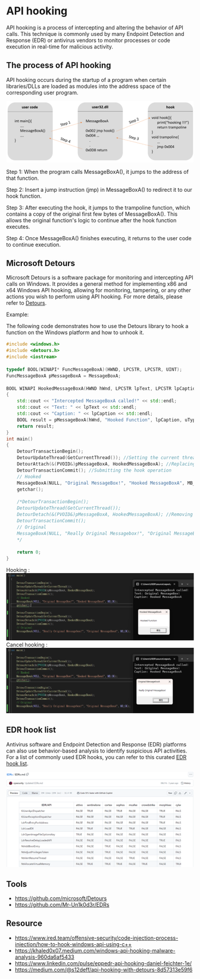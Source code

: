 # API hooking

API hooking is a process of intercepting and altering the behavior of API calls. This technique is commonly used by many Endpoint Detection and Response (EDR) or antivirus vendors to monitor processes or code execution in real-time for malicious activity.

## The process of API hooking

API hooking occurs during the startup of a program when certain libraries/DLLs are loaded as modules into the address space of the corresponding user program.

![API hooking](../../assets/API-Hooking/APIHooking.png)

Step 1: When the program calls MessageBoxA(), it jumps to the address of that function.

Step 2: Insert a jump instruction (jmp) in MessageBoxA() to redirect it to our hook function.

Step 3: After executing the hook, it jumps to the trampoline function, which contains a copy of the original first few bytes of MessageBoxA(). This allows the original function's logic to continue after the hook function executes.

Step 4: Once MessageBoxA() finishes executing, it returns to the user code to continue execution.

## Microsoft Detours

Microsoft Detours is a software package for monitoring and intercepting API calls on Windows. It provides a general method for implementing x86 and x64 Windows API hooking, allowing for monitoring, tampering, or any other actions you wish to perform using API hooking. For more details, please refer to [Detours](https://github.com/microsoft/Detours).

Example:

The following code demonstrates how to use the Detours library to hook a function on the Windows platform and how to unhook it.

```c++
#include <windows.h>
#include <detours.h>
#include <iostream>

typedef BOOL(WINAPI* FuncMessageBoxA)(HWND, LPCSTR, LPCSTR, UINT);
FuncMessageBoxA pMessageBoxA = MessageBoxA;

BOOL WINAPI HookedMessageBoxA(HWND hWnd, LPCSTR lpText, LPCSTR lpCaption, UINT uType)
{
    std::cout << "Intercepted MessageBoxA called!" << std::endl;
    std::cout << "Text: " << lpText << std::endl;
    std::cout << "Caption: " << lpCaption << std::endl;
    BOOL result = pMessageBoxA(hWnd, "Hooked Function", lpCaption, uType);
    return result;
}
int main()
{
    DetourTransactionBegin();
    DetourUpdateThread(GetCurrentThread()); //Setting the current thread as the target thread for Detours
    DetourAttach(&(PVOID&)pMessageBoxA, HookedMessageBoxA); //Replacing the function pointer for MessageBoxA with the function pointer for HookedMessageBoxA
    DetourTransactionCommit(); //Submitting the hook operation
    // Hooked
    MessageBoxA(NULL, "Original MessageBox!", "Hooked MessageBoxA", MB_OK);
    getchar();

    /*DetourTransactionBegin();
    DetourUpdateThread(GetCurrentThread());
    DetourDetach(&(PVOID&)pMessageBoxA, HookedMessageBoxA); //Removing a previously added hook
    DetourTransactionCommit();
    // Original
    MessageBoxA(NULL, "Really Original Messagebox!", "Original MessageBoxA", MB_OK);
    */

    return 0;
}
```

Hooking :
![Ex1](../../assets/API-Hooking/AttachExample.png)
Cancel hooking :
![Ex2](../../assets/API-Hooking/DetachExample.png)

## EDR hook list

Antivirus software and Endpoint Detection and Response (EDR) platforms can also use behavior-based analysis to identify suspicious API activities. For a list of commonly used EDR hooks, you can refer to this curated [EDR hook list](https://github.com/Mr-Un1k0d3r/EDRs).

![EDR hook list](../../assets/API-Hooking/EDRHookList.png)

## Tools

- https://github.com/microsoft/Detours
- https://github.com/Mr-Un1k0d3r/EDRs

## Resource

- https://www.ired.team/offensive-security/code-injection-process-injection/how-to-hook-windows-api-using-c++
- https://khaled0x07.medium.com/windows-api-hooking-malware-analysis-960da6af5433
- https://www.linkedin.com/pulse/eppedr-api-hooking-daniel-feichter-1e/
- https://medium.com/@s12deff/api-hooking-with-detours-8d57313e59f6
